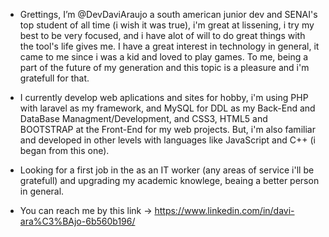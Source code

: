 - Grettings, I’m @DevDaviAraujo a south american junior dev and SENAI's top student of all time (i wish it was true), i'm great at lissening, i try my best to be very focused, and i have alot of will to do great things
with the tool's life gives me. I have a great interest in technology in general, it came to me since i was a kid and loved to play games. To me, being a part of the future of my generation and this topic is a
pleasure and i'm gratefull for that.

- I currently develop web aplications and sites for hobby, i'm using PHP with laravel as my framework, and MySQL for DDL as my Back-End and DataBase Managment/Development, and CSS3, HTML5 and BOOTSTRAP at the Front-End for my web projects.
But, i'm also familiar and developed in other levels with languages like JavaScript and C++ (i began from this one).

- Looking for a first job in the as an IT worker (any areas of service i'll be gratefull) and upgrading my academic knowlege, beaing a better person in general.

- You can reach me by this link -> https://www.linkedin.com/in/davi-ara%C3%BAjo-6b560b196/

<!---
DevDaviAraujo/DevDaviAraujo is a ✨ special ✨ repository because its `README.md` (this file) appears on your GitHub profile.
You can click the Preview link to take a look at your changes.
--->
